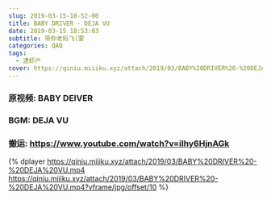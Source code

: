 ```yaml
---
slug: 2019-03-15-18-52-00
title: BABY DRIVER - DEJA VU
date: 2019-03-15 18:53:03
subtitle: 带你老妈飞(雾
categories: QAQ
tags:
  - 逮虾户
cover: https://qiniu.miiiku.xyz/attach/2019/03/BABY%20DRIVER%20-%20DEJA%20VU.mp4?vframe/jpg/offset/10
---
```


### 原视频: BABY DEIVER

### BGM: DEJA VU

### 搬运: https://www.youtube.com/watch?v=iIhy6HjnAGk

{% dplayer https://qiniu.miiiku.xyz/attach/2019/03/BABY%20DRIVER%20-%20DEJA%20VU.mp4 https://qiniu.miiiku.xyz/attach/2019/03/BABY%20DRIVER%20-%20DEJA%20VU.mp4?vframe/jpg/offset/10 %}